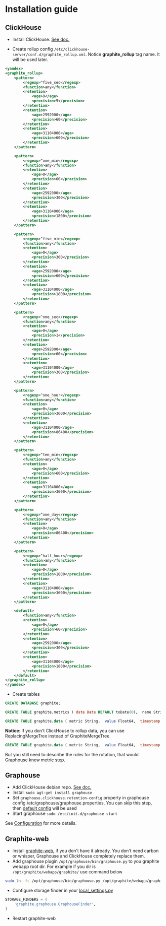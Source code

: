 Installation guide
==================

ClickHouse
----------

- Install ClickHouse. [See doc.](https://clickhouse.yandex/reference_en.html#Installation)

- Create rollup config `/etc/clickhouse-server/conf.d/graphite_rollup.xml`.
Notice **graphite_rollup** tag name. It will be used later.

```xml
<yandex>
<graphite_rollup>
	<pattern>
		<regexp>^five_sec</regexp>
		<function>any</function>
		<retention>
			<age>0</age>
			<precision>5</precision>
		</retention>
		<retention>
			<age>2592000</age>
			<precision>60</precision>
		</retention>
		<retention>
			<age>31104000</age>
			<precision>600</precision>
		</retention>
	</pattern>

	<pattern>
		<regexp>^one_min</regexp>
		<function>any</function>
		<retention>
			<age>0</age>
			<precision>60</precision>
		</retention>
		<retention>
			<age>2592000</age>
			<precision>300</precision>
		</retention>
		<retention>
			<age>31104000</age>
			<precision>1800</precision>
		</retention>
	</pattern>

	<pattern>
		<regexp>^five_min</regexp>
		<function>any</function>
		<retention>
			<age>0</age>
			<precision>300</precision>
		</retention>
		<retention>
			<age>2592000</age>
			<precision>600</precision>
		</retention>
		<retention>
			<age>31104000</age>
			<precision>1800</precision>
		</retention>
	</pattern>

	<pattern>
		<regexp>^one_sec</regexp>
		<function>any</function>
		<retention>
			<age>0</age>
			<precision>1</precision>
		</retention>
		<retention>
			<age>2592000</age>
			<precision>60</precision>
		</retention>
		<retention>
			<age>31104000</age>
			<precision>300</precision>
		</retention>
	</pattern>

	<pattern>
		<regexp>^one_hour</regexp>
		<function>any</function>
		<retention>
			<age>0</age>
			<precision>3600</precision>
		</retention>
		<retention>
			<age>31104000</age>
			<precision>86400</precision>
		</retention>
	</pattern>

	<pattern>
		<regexp>^ten_min</regexp>
		<function>any</function>
		<retention>
			<age>0</age>
			<precision>600</precision>
		</retention>
		<retention>
			<age>31104000</age>
			<precision>3600</precision>
		</retention>
	</pattern>

	<pattern>
		<regexp>^one_day</regexp>
		<function>any</function>
		<retention>
			<age>0</age>
			<precision>86400</precision>
		</retention>
	</pattern>

	<pattern>
		<regexp>^half_hour</regexp>
		<function>any</function>
		<retention>
			<age>0</age>
			<precision>1800</precision>
		</retention>
		<retention>
			<age>31104000</age>
			<precision>3600</precision>
		</retention>
	</pattern>

	<default>
		<function>any</function>
		<retention>
			<age>0</age>
			<precision>60</precision>
		</retention>
		<retention>
			<age>2592000</age>
			<precision>300</precision>
		</retention>
		<retention>
			<age>31104000</age>
			<precision>1800</precision>
		</retention>
	</default>
</graphite_rollup>
</yandex>
```
- Create tables
```sql
CREATE DATABASE graphite;

CREATE TABLE graphite.metrics ( date Date DEFAULT toDate(0),  name String,  level UInt16,  parent String,  updated DateTime DEFAULT now(),  status Enum8('SIMPLE' = 0, 'BAN' = 1, 'APPROVED' = 2, 'HIDDEN' = 3, 'AUTO_HIDDEN' = 4)) ENGINE = ReplacingMergeTree(date, (parent, name), 1024, updated);

CREATE TABLE graphite.data ( metric String,  value Float64,  timestamp UInt32,  date Date,  updated UInt32) ENGINE = GraphiteMergeTree(date, (metric, timestamp), 8192, 'graphite_rollup');
```

**Notice**: If you don't ClickHouse to rollup data, you can use ReplacingMergeTree instead of GraphiteMergeTree.
```sql
CREATE TABLE graphite.data ( metric String,  value Float64,  timestamp UInt32,  date Date,  updated UInt32) ENGINE = ReplacingMergeTree(date, (metric, timestamp), 8192, updated)
```
But you still need to describe the rules for the rotation, that would Graphouse knew metric step.


Graphouse
---------
- Add ClickHouse debian repo. [See doc.](https://clickhouse.yandex/reference_en.html#Installing)
- Install `sudo agt-get install graphouse`
- Set `graphouse.clickhouse.retention-config` property in graphouse config /etc/graphouse/graphouse.properties. You can skip this step, then [default config](../src/main/java/ru/yandex/market/graphouse/retention/DefaultRetentionProvider.java#L29) will be used
- Start graphouse `sudo /etc/init.d/graphouse start`

See [Configuration](config.md) for more details.


Graphite-web
------------
- Install [graphite-web](http://graphite.readthedocs.io/en/latest/), if you don't have it already. You don't need carbon or whisper, Graphouse and ClickHouse completely replace them.
- Add graphouse plugin `/opt/graphouse/bin/graphouse.py` to you graphite webapp root dir.
For example if you dir is `/opt/graphite/webapp/graphite/` use command below
```bash
sudo ln -fs /opt/graphouse/bin/graphouse.py /opt/graphite/webapp/graphite/graphouse.py
```

- Configure storage finder in your [local_settings.py](http://graphite.readthedocs.io/en/latest/config-local-settings.html)
```python
STORAGE_FINDERS = (
    'graphite.graphouse.GraphouseFinder',
)
```
- Restart graphite-web


